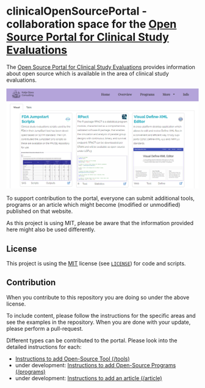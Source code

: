 # clinicalOpenSourcePortal - collaboration space for the [Open Source Portal for Clinical Study Evaluations](https://www.glacon.eu/portal/)

The [Open Source Portal for Clinical Study Evaluations](https://www.glacon.eu/portal/) provides information about open source which is available in the area of clinical study evaluations.

![Screenshot of the portal website](./img/portal_screen.png)


To support contribution to the portal, everyone can submit additional tools, programs or an article which might become (modified or unmodified) published on that website.

As this project is using MIT, please be aware that the information provided here might also be used differently.

## License

This project is using the [MIT](http://www.opensource.org/licenses/MIT "The MIT License | Open Source Initiative") license (see [`LICENSE`](LICENSE)) for code and scripts.

## Contribution

When you contribute to this repository you are doing so under the above license.

To include content, please follow the instructions for the specific areas and see the examples in the repository. When you are done with your update, please perform a pull-request. 

Different types can be contributed to the portal. Please look into the detailed instructions for each:

- [Instructions to add Open-Source Tool (/tools)](instructions_tools.md)
- under development: [Instructions to add Open-Source Programs (/programs)](instructions_programs.md)
- under development: [Instructions to add an article (/article)](instructions_article.md)

